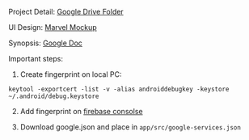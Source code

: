 Project Detail: [Google Drive Folder](https://drive.google.com/drive/folders/1NYKdhtDSegwmDQCyhrtBdMgvRjnFViso)

UI Design: [Marvel Mockup](https://marvelapp.com/4bcb2j0/screen/44397618)

Synopsis: [Google Doc](https://docs.google.com/document/d/1g0thaW45Mb7ABqZ0b1zWyRPY2QJeZRYqvlmNdb9AybA/edit)

Important steps:

1. Create fingerprint on local PC:
```
keytool -exportcert -list -v -alias androiddebugkey -keystore ~/.android/debug.keystore
```
2. Add fingerprint on [firebase consolse](https://console.firebase.google.com/u/0/project/classroom-1548585532344/settings/general/android:com.classroom.classroom1)


3. Download google.json and place in `app/src/google-services.json`